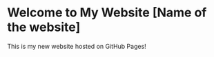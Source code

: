 <!DOCTYPE HTML>
<html lang=”en”>
  <head>
    <meta charset=”UTF-8″>
    <meta name=”viewport” content=”width=device-width, initial-scale=1.0″>
    <meta http-equiv=”X-UA-Compatible” content=”ie=edge”>
    <title>My Website [Name of the website]</title>
  </head>
  <body>
    <main>
        <h1>Welcome to My Website [Name of the website]</h1>  
        <p>This is my new website hosted on GitHub Pages!</p>
    </main>
  </body>
</html>
